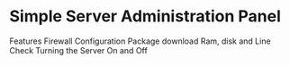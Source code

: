 # Simple Server Administration Panel

Features
Firewall Configuration
Package download
Ram, disk and Line Check
Turning the Server On and Off

